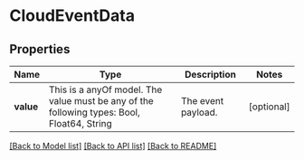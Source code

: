 # CloudEventData



## Properties
Name | Type | Description | Notes
------------ | ------------- | ------------- | -------------
**value** | This is a anyOf model. The value must be any of the following types: Bool, Float64, String | The event payload. | [optional] 





[[Back to Model list]](../README.md#models) [[Back to API list]](../README.md#api-endpoints) [[Back to README]](../README.md)


